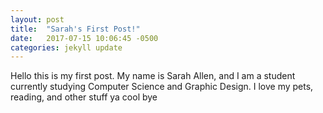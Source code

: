 ```yaml
---
layout: post
title:  "Sarah's First Post!"
date:   2017-07-15 10:06:45 -0500
categories: jekyll update
---
```


Hello this is my first post. My name is Sarah Allen, and I am a student currently studying Computer Science and Graphic Design. I love my pets, reading, and other stuff ya cool bye